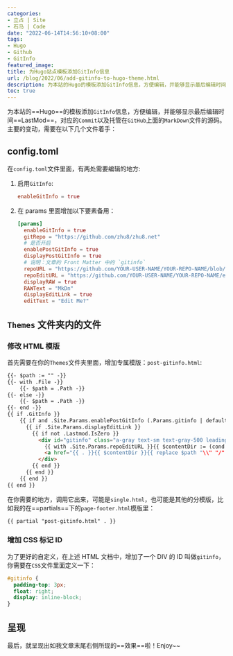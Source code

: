 ```yaml
---
categories:
- 立占 | Site
- 石马 | Code
date: "2022-06-14T14:56:10+08:00"
tags:
- Hugo
- Github
- GitInfo
featured_image:
title: 为Hugo站点模板添加GitInfo信息
url: /blog/2022/06/add-gitinfo-to-hugo-theme.html
description: 为本站的Hugo的模板添加GitInfo信息，方便编辑，并能够显示最后编辑时间，对应的Commit以及托管在GitHub上面的MarkDown文件的源码。
toc: true
---
```


为本站的==Hugo==的模板添加`GitInfo`信息，方便编辑，并能够显示最后编辑时间==LastMod==，对应的`Commit`以及托管在`GitHub`上面的`MarkDown`文件的源码。主要的变动，需要在以下几个文件着手：

## config.toml

在`config.toml`文件里面，有两处需要编辑的地方:

1. 启用`GitInfo`:

    ```toml
    enableGitInfo = true
    ```

2. 在 params 里面增加以下要素备用：

    ```toml
    [params]
      enableGitInfo = true
      gitRepo = "https://github.com/zhu8/zhu8.net"
      # 是否开启
      enablePostGitInfo = true
      displayPostGitInfo = true
      # 说明：文章的 Front Matter 中的 `gitinfo`
      repoURL = "https://github.com/YOUR-USER-NAME/YOUR-REPO-NAME/blob/master"
      repoEditURL = "https://github.com/YOUR-USER-NAME/YOUR-REPO-NAME/edit/master"
      displayRAW = true
      RAWText = "MkDn"
      displayEditLink = true
      editText = "Edit Me?"
    ```


## `Themes` 文件夹内的文件

### 修改 HTML 模版

首先需要在你的`Themes`文件夹里面，增加专属模版：`post-gitinfo.html`:

```html
{{- $path := "" -}}
{{- with .File -}}
    {{- $path = .Path -}}
{{- else -}}
    {{- $path = .Path -}}
{{- end -}}
{{ if .GitInfo }}
    {{ if and .Site.Params.enablePostGitInfo (.Params.gitinfo | default .Site.Params.displayPostGitInfo) }}
      {{ if .Site.Params.displayEditLink }}
        {{ if not .Lastmod.IsZero }}
          <div id="gitinfo" class="a-gray text-sm text-gray-500 leading-tight pb-6">
            {{ with .Site.Params.repoEditURL }}{{ $contentDir := (cond $.Site.IsMultiLingual (printf `/%s/` $.Site.Params.contentDir) "/content/") }}
            <a href="{{ . }}{{ $contentDir }}{{ replace $path "\\" "/" }}" target="_blank" rel="nofollow noopener noreferrer" title="Edit Markdown File (Self Use Only!)"><i class="fas fa-pencil-alt"></i></a>{{ end }}LastMod:<em>{{ .Page.Lastmod.Format "2006-01-02" }}</em>&nbsp; {{ if .Site.Params.displayRAW }}{{ with .Site.Params.repoURL }}{{ $contentDir := (cond $.Site.IsMultiLingual (printf `/%s/` $.Site.Params.contentDir) "/content/") }}[<a href="{{ . }}{{ $contentDir }}{{ replace $path "\\" "/" }}" target="_blank" rel="nofollow noopener noreferrer" title="RAW Post in Markdown File.">{{- $.Site.Params.RAWText -}}</a>]{{ end }}{{ end }}{{- if $.Site.Params.gitRepo -}}{{- with $.GitInfo -}}[<a class="git-hash" href="{{ printf `%v/commit/%v` $.Site.Params.gitRepo .Hash }}" target="_blank" title="Commit by {{ .AuthorName }}: {{ .Subject }}"><i class="fas fa-hashtag fa-fw"></i>{{- .AbbreviatedHash -}}</a>]{{- end -}}{{- end -}}
          </div>
        {{ end }}
      {{ end }}
    {{ end }}
{{ end }}
```

在你需要的地方，调用它出来，可能是`single.html`，也可能是其他的分模版，比如我的在==partials==下的`page-footer.html`模版里：

```html
{{ partial "post-gitinfo.html" . }}
```

### 增加 CSS 标记 ID

为了更好的自定义，在上述 HTML 文档中，增加了一个 DIV 的 ID 叫做`gitinfo`，你需要在`CSS`文件里面定义一下：

```css
#gitinfo {
  padding-top: 3px;
  float: right;
  display: inline-block;
}
```

## 呈现

最后，就呈现出如我文章末尾右侧所现的==效果==啦！Enjoy~~
